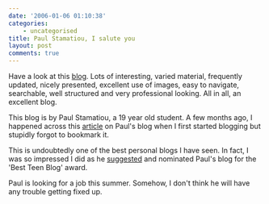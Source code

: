 ```yaml
---
date: '2006-01-06 01:10:38'
categories:
    - uncategorised
title: Paul Stamatiou, I salute you
layout: post
comments: true
---
```


Have a look at this [blog](http://www.paulstamatiou.com/). Lots of
interesting, varied material, frequently updated, nicely presented,
excellent use of images, easy to navigate, searchable, well structured
and very professional looking. All in all, an excellent blog.

This blog is by Paul Stamatiou, a 19 year old student. A few months ago,
I happened across this
[article](http://www.paulstamatiou.com/2005/11/03/how-to-boost-your-blog-traffic/)
on Paul's blog when I first started blogging but stupidly forgot to
bookmark it.

This is undoubtedly one of the best personal blogs I have seen. In fact,
I was so impressed I did as he
[suggested](http://www.paulstamatiou.com/2006/01/04/just-a-favor/) and
nominated Paul's blog for the 'Best Teen Blog' award.

Paul is looking for a job this summer. Somehow, I don't think he will
have any trouble getting fixed up.
